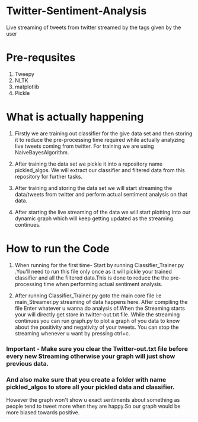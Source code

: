 # Twitter-Sentiment-Analysis
Live streaming of tweets from twitter streamed by the tags given by the user

# Pre-requsites
1) Tweepy
2) NLTK
3) matplotlib
4) Pickle

# What is actually happening

1) Firstly we are training out classifier for the give data set and then storing it to reduce the pre-processing time required while actually analyzing live tweets coming from twitter.
  For training we are using NaiveBayesAlgorithm.
  
2) After training the data set we pickle it into a repository name pickled_algos. We will extract our classifier and filtered data from this repository for further tasks.

3) After training and storing the data set we will start streaming the data/tweets from twitter and perform actual sentiment analysis on that data.

4) After starting the live streaming of the data we will start plotting into our dynamic graph which will keep getting updated as the streaming continues.

# How to run the Code

1) When running for the first time- Start by running Classifier_Trainer.py .You'll need to run this file only once as it will pickle your trained classifier and all the filtered data.This is done to reduce the the pre-processing time when performing actual sentiment analysis.

2) After running Classifier_Trainer.py goto the main core file i:e main_Streamer.py streaming of data happens here.
  After compiling the file Enter whatever u wanna do analysis of.When the Streaming starts your will directly get store in twitter-out.txt  file.
  While the streaming continues you can run graph.py to plot a graph of you data to know about the positivity and negativity of your tweets.
  You can stop the streaming whenever u want by pressing ctrl+c.
### Important - Make sure you clear the Twitter-out.txt file before every new Streaming otherwise your graph will just show previous data.
###       And also make sure that you create a folder with name pickled_algos to store all your pickled data and classifier.

However the graph won't show u exact sentiments about something as people tend to tweet more when they are happy.So our graph would be more biased towards positive.
